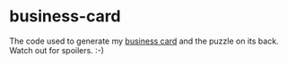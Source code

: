 business-card
=============

The code used to generate my [business card](http://clontz.org/card/)
and the puzzle on its back. Watch out for spoilers. :-)
